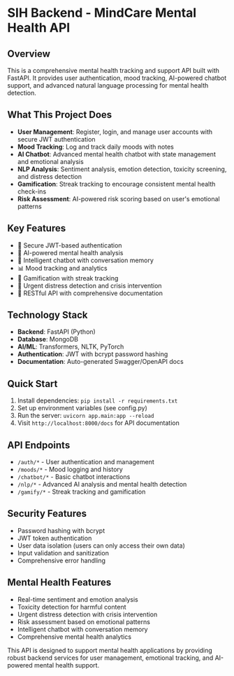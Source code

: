﻿# SIH Backend - MindCare Mental Health API

## Overview
This is a comprehensive mental health tracking and support API built with FastAPI. It provides user authentication, mood tracking, AI-powered chatbot support, and advanced natural language processing for mental health detection.

## What This Project Does
- **User Management**: Register, login, and manage user accounts with secure JWT authentication
- **Mood Tracking**: Log and track daily moods with notes
- **AI Chatbot**: Advanced mental health chatbot with state management and emotional analysis
- **NLP Analysis**: Sentiment analysis, emotion detection, toxicity screening, and distress detection
- **Gamification**: Streak tracking to encourage consistent mental health check-ins
- **Risk Assessment**: AI-powered risk scoring based on user's emotional patterns

## Key Features
- 🔐 Secure JWT-based authentication
- 🧠 AI-powered mental health analysis
- 💬 Intelligent chatbot with conversation memory
- 📊 Mood tracking and analytics
- 🎯 Gamification with streak tracking
- 🚨 Urgent distress detection and crisis intervention
- 📱 RESTful API with comprehensive documentation

## Technology Stack
- **Backend**: FastAPI (Python)
- **Database**: MongoDB
- **AI/ML**: Transformers, NLTK, PyTorch
- **Authentication**: JWT with bcrypt password hashing
- **Documentation**: Auto-generated Swagger/OpenAPI docs

## Quick Start
1. Install dependencies: `pip install -r requirements.txt`
2. Set up environment variables (see config.py)
3. Run the server: `uvicorn app.main:app --reload`
4. Visit `http://localhost:8000/docs` for API documentation

## API Endpoints
- `/auth/*` - User authentication and management
- `/moods/*` - Mood logging and history
- `/chatbot/*` - Basic chatbot interactions
- `/nlp/*` - Advanced AI analysis and mental health detection
- `/gamify/*` - Streak tracking and gamification

## Security Features
- Password hashing with bcrypt
- JWT token authentication
- User data isolation (users can only access their own data)
- Input validation and sanitization
- Comprehensive error handling

## Mental Health Features
- Real-time sentiment and emotion analysis
- Toxicity detection for harmful content
- Urgent distress detection with crisis intervention
- Risk assessment based on emotional patterns
- Intelligent chatbot with conversation memory
- Comprehensive mental health analytics

This API is designed to support mental health applications by providing robust backend services for user management, emotional tracking, and AI-powered mental health support.
